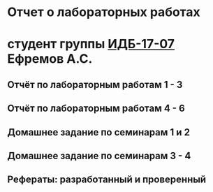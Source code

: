 # Отчет о лабораторных работах
# студент группы [ИДБ-17-07](https://github.com/stankin/design-part-1/wiki/List-IDB-17-07) Ефремов А.С.

## Отчёт по лабораторным работам 1 - 3

## Отчёт по лабораторным работам 4 - 6

## Домашнее задание по семинарам 1 и 2

## Домашнее задание по семинарам 3 - 4

## Рефераты: разработанный и проверенный
